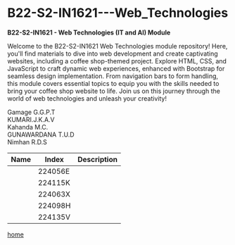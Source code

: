 # B22-S2-IN1621---Web_Technologies

**B22-S2-IN1621 - Web Technologies (IT and AI) Module**

Welcome to the B22-S2-IN1621 Web Technologies module repository! Here, you'll find materials to dive into web development and create captivating websites, including a coffee shop-themed project. Explore HTML, CSS, and JavaScript to craft dynamic web experiences, enhanced with Bootstrap for seamless design implementation. From navigation bars to form handling, this module covers essential topics to equip you with the skills needed to bring your coffee shop website to life. Join us on this journey through the world of web technologies and unleash your creativity!

Gamage G.G.P.T
<br>
KUMARI.J.K.A.V
<br>
Kahanda M.C.
<br>
GUNAWARDANA T.U.D
<br>
Nimhan R.D.S


| Name | Index   | Description |
| ---- | ------- | ----------- |
|      | 224056E |             |
|      | 224115K |             |
|      | 224063X |             |
|      | 224098H |             |
|      | 224135V  |             |


[home](../B22-S2-IN1621---Web_Technologies/home_page.html)


